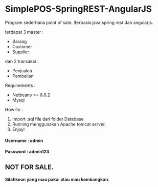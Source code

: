 # SimplePOS-SpringREST-AngularJS

Program sederhana point of sale. Berbasis java spring rest dan angularjs.

terdapat 3 master :
- Barang
- Customer
- Supplier

dan 2 transaksi :
- Penjualan
- Pembelian

Requirements :
- Netbeans >= 8.0.2
- Mysql

How-to :
1. Import .sql file dari folder Database
2. Running menggunakan Apache tomcat server.
3. Enjoy!

#### Username : admin
#### Password : admin123

## NOT FOR SALE.
#### Silahkeun yang mau pakai atau mau kembangkan.
